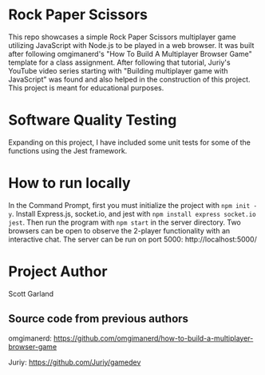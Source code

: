 # Rock Paper Scissors
This repo showcases a simple Rock Paper Scissors multiplayer game utilizing JavaScript with Node.js to be played in a web browser. It was built after following omgimanerd's "How To Build A Multiplayer Browser Game" template for a class assignment. After following that tutorial, Juriy's YouTube video series starting with "Building multiplayer game with JavaScript" was found and also helped in the construction of this project. This project is meant for educational purposes.

# Software Quality Testing
Expanding on this project, I have included some unit tests for some of the functions using the Jest framework.

# How to run locally
In the Command Prompt, first you must initialize the project with `npm init -y`.
Install Express.js, socket.io, and jest with `npm install express socket.io jest`.
Then run the program with `npm start` in the server directory.
Two browsers can be open to observe the 2-player functionality with an interactive chat. The server can be run on port 5000: http://localhost:5000/

# Project Author
Scott Garland

## Source code from previous authors
omgimanerd: https://github.com/omgimanerd/how-to-build-a-multiplayer-browser-game

Juriy: https://github.com/Juriy/gamedev

